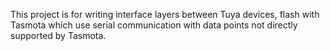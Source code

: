 This project is for writing interface layers between Tuya devices, flash with Tasmota which use serial communication with data points not directly supported by Tasmota.